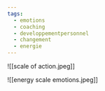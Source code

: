 ```yaml
---
tags:
  - emotions
  - coaching
  - developpementpersonnel
  - changement
  - energie
---
```

![[scale of action.jpeg]]

![[energy scale emotions.jpeg]]
